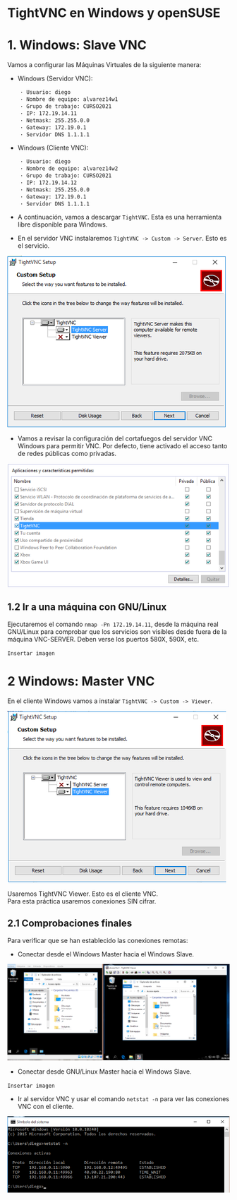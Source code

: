 # TightVNC en Windows y openSUSE

# 1. Windows: Slave VNC

Vamos a configurar las Máquinas Virtuales de la siguiente manera:
* Windows (Servidor VNC):
```
    · Usuario: diego
    · Nombre de equipo: alvarez14w1
    · Grupo de trabajo: CURSO2021
    · IP: 172.19.14.11
    · Netmask: 255.255.0.0
    · Gateway: 172.19.0.1
    · Servidor DNS 1.1.1.1
```
* Windows (Cliente VNC):
```
    · Usuario: diego
    · Nombre de equipo: alvarez14w2
    · Grupo de trabajo: CURSO2021
    · IP: 172.19.14.12
    · Netmask: 255.255.0.0
    · Gateway: 172.19.0.1
    · Servidor DNS 1.1.1.1
```

* A continuación, vamos a descargar `TightVNC`. Esta es una herramienta libre disponible para Windows.

* En el servidor VNC instalaremos `TightVNC -> Custom -> Server`. Esto es el servicio.

![](./imagenes/imagen1.PNG)

* Vamos a revisar la configuración del cortafuegos del servidor VNC Windows para permitir VNC. Por defecto, tiene activado el acceso tanto de redes públicas como privadas.

![img2](./imagenes/imagen2.PNG)

## 1.2 Ir a una máquina con GNU/Linux
Ejecutaremos el comando `nmap -Pn 172.19.14.11`, desde la máquina real GNU/Linux para comprobar que los servicios son visibles desde fuera de la máquina VNC-SERVER. Deben verse los puertos 580X, 590X, etc.

`Insertar imagen`

# 2 Windows: Master VNC
En el cliente Windows vamos a instalar `TightVNC -> Custom -> Viewer`.

![](./imagenes/imagen4.PNG)

Usaremos TightVNC Viewer. Esto es el cliente VNC.\
Para esta práctica usaremos conexiones SIN cifrar.

## 2.1 Comprobaciones finales
Para verificar que se han establecido las conexiones remotas:

* Conectar desde el Windows Master hacia el Windows Slave.

![](./imagenes/imagen5.PNG)

* Conectar desde GNU/Linux Master hacia el Windows Slave.

`Insertar imagen`

* Ir al servidor VNC y usar el comando `netstat -n` para ver las conexiones VNC con el cliente.

![](./imagenes/imagen7.PNG)
